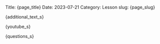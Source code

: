 Title: {page_title}
Date: 2023-07-21
Category: Lesson
slug: {page_slug}

{additional_text_s}

{youtube_s}

{questions_s}


